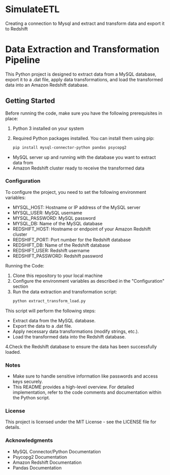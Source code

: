 # SimulateETL
Creating a connection to Mysql and extract and transform data and export it to Redshift

# Data Extraction and Transformation Pipeline

This Python project is designed to extract data from a MySQL database, export it to a .dat file, apply data transformations, and load the transformed data into an Amazon Redshift database.

## Getting Started

Before running the code, make sure you have the following prerequisites in place:

1. Python 3 installed on your system

2. Required Python packages installed. You can install them using pip:

   ```bash
   pip install mysql-connector-python pandas psycopg2


-  MySQL server up and running with the database you want to extract data from
- Amazon Redshift cluster ready to receive the transformed data

### Configuration
To configure the project, you need to set the following environment variables:

- MYSQL_HOST: Hostname or IP address of the MySQL server
- MYSQL_USER: MySQL username
- MYSQL_PASSWORD: MySQL password
- MYSQL_DB: Name of the MySQL database
- REDSHIFT_HOST: Hostname or endpoint of your Amazon Redshift cluster
- REDSHIFT_PORT: Port number for the Redshift database
- REDSHIFT_DB: Name of the Redshift database
- REDSHIFT_USER: Redshift username
- REDSHIFT_PASSWORD: Redshift password

Running the Code:
1. Clone this repository to your local machine
2. Configure the environment variables as described in the "Configuration" section
3. Run the data extraction and transformation script:
   ``` bash
   python extract_transform_load.py

This script will perform the following steps:
- Extract data from the MySQL database.
- Export the data to a .dat file.
- Apply necessary data transformations (modify strings, etc.).
- Load the transformed data into the Redshift database.

4.Check the Redshift database to ensure the data has been successfully loaded.

### Notes
- Make sure to handle sensitive information like passwords and access keys securely.
- This README provides a high-level overview. For detailed implementation, refer to the code comments and documentation within the Python script.

### License
This project is licensed under the MIT License - see the LICENSE file for details.

### Acknowledgments
- MySQL Connector/Python Documentation
- Psycopg2 Documentation
- Amazon Redshift Documentation
- Pandas Documentation
